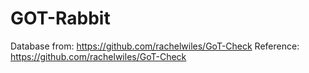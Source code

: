 # GOT-Rabbit
Database from: https://github.com/rachelwiles/GoT-Check
Reference: https://github.com/rachelwiles/GoT-Check

